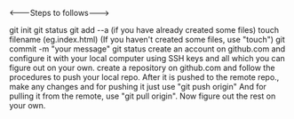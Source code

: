 <---Steps to follows--->

git init
git status
git add --a (if you have already created some files)
touch filename (eg.index.html) (If you haven't created some files, use "touch")
git commit -m "your message"
git status
create an account on github.com and configure it with your local computer using SSH keys and all which you can figure out on your own.
create a repository on github.com and follow the procedures to push your local repo.
After it is pushed to the remote repo., make any changes and for pushing it just use "git push origin"
And for pulling it from the remote, use "git pull origin".
Now figure out the rest on your own.
